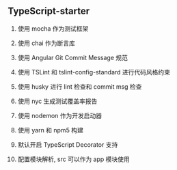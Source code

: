 ## TypeScript-starter

1. 使用 mocha 作为测试框架

2. 使用 chai 作为断言库

3. 使用 Angular Git Commit Message 规范

4. 使用 TSLint 和 tslint-config-standard 进行代码风格约束

5. 使用 husky 进行 lint 检查和 commit msg 检查

6. 使用 nyc 生成测试覆盖率报告

7. 使用 nodemon 作为开发启动器

8. 使用 yarn 和 npm5 构建

9. 默认开启 TypeScript Decorator 支持

10. 配置模块解析, src 可以作为 app 模块使用

